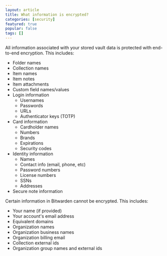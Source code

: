 ```yaml
---
layout: article
title: What information is encrypted?
categories: [security]
featured: true
popular: false
tags: []
---
```


All information associated with your stored vault data is protected with end-to-end encryption. This includes:

- Folder names
- Collection names
- Item names
- Item notes
- Item attachments
- Custom field names/values
- Login information
  - Usernames
  - Passwords
  - URLs
  - Authenticator keys (TOTP)
- Card information
  - Cardholder names
  - Numbers
  - Brands
  - Expirations
  - Security codes
- Identity information
  - Names
  - Contact info (email, phone, etc)
  - Password numbers
  - License numbers
  - SSNs
  - Addresses
- Secure note information

Certain information in Bitwarden cannot be encrypted. This includes:

- Your name (if provided)
- Your account's email address
- Equivalent domains
- Organization names
- Organization business names
- Organization billing email
- Collection external ids
- Organization group names and external ids